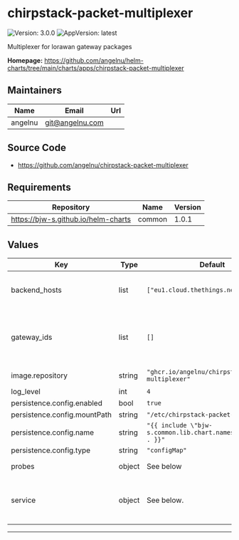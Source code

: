 # chirpstack-packet-multiplexer

![Version: 3.0.0](https://img.shields.io/badge/Version-3.0.0-informational?style=flat-square) ![AppVersion: latest](https://img.shields.io/badge/AppVersion-latest-informational?style=flat-square)

Multiplexer for lorawan gateway packages

**Homepage:** <https://github.com/angelnu/helm-charts/tree/main/charts/apps/chirpstack-packet-multiplexer>

## Maintainers

| Name | Email | Url |
| ---- | ------ | --- |
| angelnu | <git@angelnu.com> |  |

## Source Code

* <https://github.com/angelnu/chirpstack-packet-multiplexer>

## Requirements

| Repository | Name | Version |
|------------|------|---------|
| https://bjw-s.github.io/helm-charts | common | 1.0.1 |

## Values

| Key | Type | Default | Description |
|-----|------|---------|-------------|
| backend_hosts | list | `["eu1.cloud.thethings.network:1700"]` | where to send the packages to |
| gateway_ids | list | `[]` | IDs of the gateways sending packages to this server |
| image.repository | string | `"ghcr.io/angelnu/chirpstack-packet-multiplexer"` | image repository |
| log_level | int | `4` | log level |
| persistence.config.enabled | bool | `true` |  |
| persistence.config.mountPath | string | `"/etc/chirpstack-packet-multiplexer"` |  |
| persistence.config.name | string | `"{{ include \"bjw-s.common.lib.chart.names.fullname\" . }}"` |  |
| persistence.config.type | string | `"configMap"` |  |
| probes | object | See below | Dissable probes |
| service | object | See below. | Configure the services for the chart here. |

----------------------------------------------
